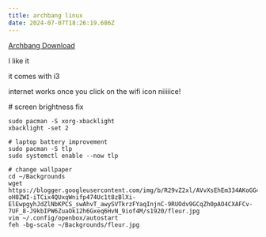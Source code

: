 ```yaml
---
title: archbang linux
date: 2024-07-07T18:26:19.686Z
---
```

[Archbang Download](https://archbang.org/download/)

I like it

it comes with i3

internet works once you click on the wifi icon niiiiice!

\# screen brightness fix

```
sudo pacman -S xorg-xbacklight
xbacklight -set 2

# laptop battery improvement
sudo pacman -S tlp
sudo systemctl enable --now tlp

# change wallpaper
cd ~/Backgrounds
wget https://blogger.googleusercontent.com/img/b/R29vZ2xl/AVvXsEhEm334AKoGG4A7ZWvqPuqwyTLMoyAvidnw34ignM_z0g8-oH8ZWI-iTCix4QUxqWnifp474Uc1t8zBlXi-ElEwpgyhJdZlNbKPCS_swAhvT_awySVTkrzFYaqInjnC-9RUOdv9GCqZh0pAO4CXAFCv-7UF_8-J9kbIPW6ZuaOk12h6Gxeq6HvN_9iof4M/s1920/fleur.jpg
vim ~/.config/openbox/autostart
feh -bg-scale ~/Backgrounds/fleur.jpg
```